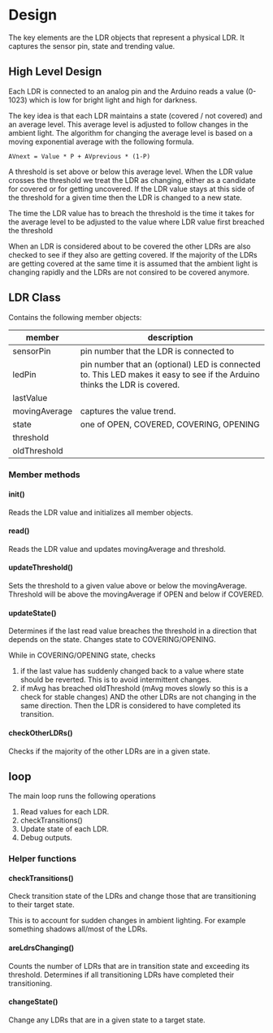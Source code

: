 # Design
The key elements are the LDR objects that represent a physical LDR.
It captures the sensor pin, state and trending value.

High Level Design
-----------------

Each LDR is connected to an analog pin and the Arduino reads
a value (0-1023) which is low for bright light and high for darkness.

The key idea is that each LDR maintains a state (covered / not covered)
and an average level.
This average level is adjusted to follow changes in the ambient light.
The algorithm for changing the average level is based on a moving exponential
average with the following formula.

```AVnext = Value * P + AVprevious * (1-P)```

A threshold is set above or below this average level.
When the LDR value crosses the threshold we treat the LDR as changing,
either as a candidate for covered or for getting uncovered.
If the LDR value stays at this side of the threshold for a given time then the
LDR is changed to a new state.

The time the LDR value has to breach the threshold is the time
it takes for the average level to be adjusted to the value where
LDR value first breached the threshold

When an LDR is considered about to be covered the other LDRs are also
checked to see if they also are getting covered. 
If the majority of the LDRs are getting covered at the same time it
is assumed that the ambient light is changing rapidly and the LDRs
are not consired to be covered anymore.

## LDR Class
Contains the following member objects:

| member | description |
|---|---|
| sensorPin | pin number that the LDR is connected to |
| ledPin | pin number that an (optional) LED is connected to. This LED makes it easy to see if the Arduino thinks the LDR is covered.|
| lastValue |
| movingAverage | captures the value trend. |
| state | one of OPEN, COVERED, COVERING, OPENING |
| threshold |
| oldThreshold |

### Member methods
#### init()
Reads the LDR value and initializes all member objects.

#### read()
Reads the LDR value and updates movingAverage and threshold.

#### updateThreshold()
Sets the threshold to a given value above or below the movingAverage.
Threshold will be above the movingAverage if OPEN and below if COVERED.

#### updateState()
Determines if the last read value breaches the threshold
in a direction that depends on the state. 
Changes state to COVERING/OPENING.

While in COVERING/OPENING state, checks
1. if the last value has suddenly changed back to a value where 
   state should be reverted.
   This is to avoid intermittent changes.
1. if mAvg has breached oldThreshold (mAvg moves slowly so this 
   is a check for stable changes)
   AND the other LDRs are not changing in the same direction.
   Then the LDR is considered to have completed its transition.

#### checkOtherLDRs()
Checks if the majority of the other LDRs are in a given state. 

## loop
The main loop runs the following operations
1. Read values for each LDR.
1. checkTransitions()
1. Update state of each LDR.
1. Debug outputs. 

### Helper functions
#### checkTransitions()
Check transition state of the LDRs and change those that are
transitioning to their target state.

This is to account for sudden changes in ambient lighting.
For example something shadows all/most of the LDRs.

#### areLdrsChanging()
Counts the number of LDRs that are in transition state and exceeding
its threshold. 
Determines if all transitioning LDRs have completed their transitioning.


#### changeState()
Change any LDRs that are in a given state to a target state.
